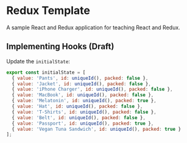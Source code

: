 # Redux Template

A sample React and Redux application for teaching React and Redux.

## Implementing Hooks (Draft)

Update the `initialState`:

```js
export const initialState = [
  { value: 'Pants', id: uniqueId(), packed: false },
  { value: 'Jacket', id: uniqueId(), packed: false },
  { value: 'iPhone Charger', id: uniqueId(), packed: false },
  { value: 'MacBook', id: uniqueId(), packed: false },
  { value: 'Melatonin', id: uniqueId(), packed: true },
  { value: 'Hat', id: uniqueId(), packed: false },
  { value: 'T-Shirts', id: uniqueId(), packed: false },
  { value: 'Belt', id: uniqueId(), packed: false },
  { value: 'Passport', id: uniqueId(), packed: true },
  { value: 'Vegan Tuna Sandwich', id: uniqueId(), packed: true }
];
```
